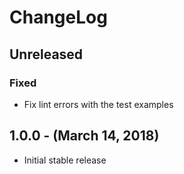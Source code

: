 ChangeLog
=========

Unreleased
-----------------
### Fixed
* Fix lint errors with the test examples

1.0.0 - (March 14, 2018)
------------------
* Initial stable release
